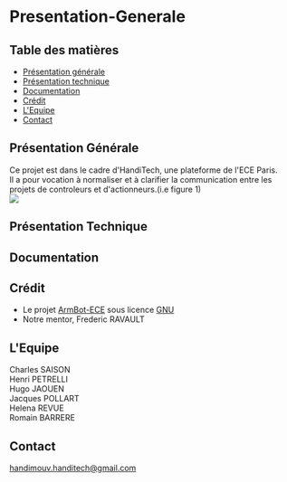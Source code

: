 # Presentation-Generale
## Table des matières
- [Présentation générale](#pres)
- [Présentation technique](#repos)
- [Documentation](#docu)
- [Crédit](#cred)
- [L'Equipe](#team)
- [Contact](#contact)

## <a name="pres"/>Présentation Générale
Ce projet est dans le cadre d'HandiTech, une plateforme de l'ECE Paris.<br>
Il a pour vocation à normaliser et à clarifier la communication entre les projets de controleurs et d'actionneurs.(i.e figure 1)<br>
<image src="https://github.com/HandiMouv/Presentation-Generale/blob/main/IMAGES/SchemaDesParties.png"/>

## <a name="repos"/>Présentation Technique

## <a name="docu"/>Documentation

## <a name="cred"/>Crédit
- Le projet [ArmBot-ECE](https://github.com/ArmBot-ECE) sous licence [GNU](https://github.com/HandiMouv/Presentation-Generale/blob/main/LICENSE)
- Notre mentor, Frederic RAVAULT

## <a name="team"/>L'Equipe
Charles SAISON<br>
Henri PETRELLI<br>
Hugo JAOUEN<br>
Jacques POLLART<br>
Helena REVUE<br>
Romain BARRERE<br>

## <a name="contact"/>Contact
handimouv.handitech@gmail.com



